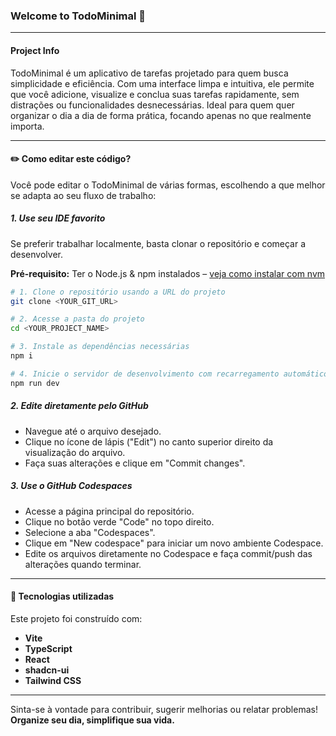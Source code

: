 ### Welcome to **TodoMinimal** 📝

---

#### Project Info

TodoMinimal é um aplicativo de tarefas projetado para quem busca simplicidade e eficiência. Com uma interface limpa e intuitiva, ele permite que você adicione, visualize e conclua suas tarefas rapidamente, sem distrações ou funcionalidades desnecessárias. Ideal para quem quer organizar o dia a dia de forma prática, focando apenas no que realmente importa.

---

#### ✏️ Como editar este código?

Você pode editar o TodoMinimal de várias formas, escolhendo a que melhor se adapta ao seu fluxo de trabalho:

##### **1. Use seu IDE favorito**

Se preferir trabalhar localmente, basta clonar o repositório e começar a desenvolver.

**Pré-requisito:** Ter o Node.js & npm instalados – [veja como instalar com nvm](https://github.com/nvm-sh/nvm#installing-and-updating)

```sh
# 1. Clone o repositório usando a URL do projeto
git clone <YOUR_GIT_URL>

# 2. Acesse a pasta do projeto
cd <YOUR_PROJECT_NAME>

# 3. Instale as dependências necessárias
npm i

# 4. Inicie o servidor de desenvolvimento com recarregamento automático
npm run dev
```

##### **2. Edite diretamente pelo GitHub**

- Navegue até o arquivo desejado.
- Clique no ícone de lápis ("Edit") no canto superior direito da visualização do arquivo.
- Faça suas alterações e clique em "Commit changes".

##### **3. Use o GitHub Codespaces**

- Acesse a página principal do repositório.
- Clique no botão verde "Code" no topo direito.
- Selecione a aba "Codespaces".
- Clique em "New codespace" para iniciar um novo ambiente Codespace.
- Edite os arquivos diretamente no Codespace e faça commit/push das alterações quando terminar.

---

#### 🚀 Tecnologias utilizadas

Este projeto foi construído com:

- **Vite**
- **TypeScript**
- **React**
- **shadcn-ui**
- **Tailwind CSS**

---

Sinta-se à vontade para contribuir, sugerir melhorias ou relatar problemas!
**Organize seu dia, simplifique sua vida.**
